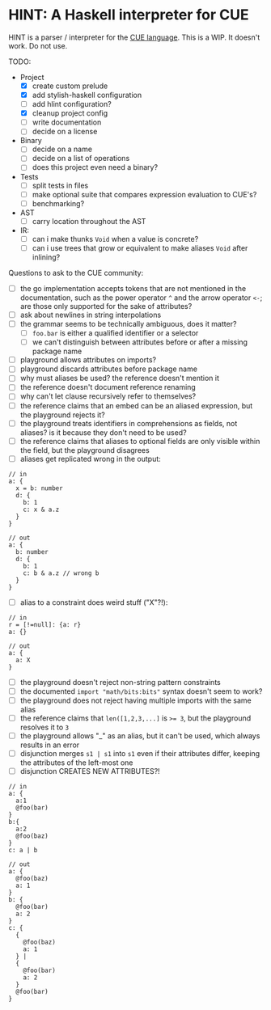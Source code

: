 # HINT: A Haskell interpreter for CUE

HINT is a parser / interpreter for the [CUE language](https://cuelang.org/). This is a WIP. It doesn't work. Do not use.

TODO:
  - Project
    - [x] create custom prelude
    - [x] add stylish-haskell configuration
    - [ ] add hlint configuration?
    - [x] cleanup project config
    - [ ] write documentation
    - [ ] decide on a license
  - Binary
    - [ ] decide on a name
    - [ ] decide on a list of operations
    - [ ] does this project even need a binary?
  - Tests
    - [ ] split tests in files
    - [ ] make optional suite that compares expression evaluation to CUE's?
    - [ ] benchmarking?
  - AST
    - [ ] carry location throughout the AST
  - IR:
    - [ ] can i make thunks `Void` when a value is concrete?
    - [ ] can i use trees that grow or equivalent to make aliases `Void` after inlining?

Questions to ask to the CUE community:
  - [ ] the go implementation accepts tokens that are not mentioned in the documentation, such as the power operator `^` and the arrow operator `<-`; are those only supported for the sake of attributes?
  - [ ] ask about newlines in string interpolations
  - [ ] the grammar seems to be technically ambiguous, does it matter?
    - [ ] `foo.bar` is either a qualified identifier or a selector
    - [ ] we can't distinguish between attributes before or after a missing package name
  - [ ] playground allows attributes on imports?
  - [ ] playground discards attributes before package name
  - [ ] why must aliases be used? the reference doesn't mention it
  - [ ] the reference doesn't document reference renaming
  - [ ] why can't let clause recursively refer to themselves?
  - [ ] the reference claims that an embed can be an aliased expression, but the playground rejects it?
  - [ ] the playground treats identifiers in comprehensions as fields, not aliases? is it because they don't need to be used?
  - [ ] the reference claims that aliases to optional fields are only visible within the field, but the playground disagrees
  - [ ] aliases get replicated wrong in the output:
```cue
// in
a: {
  x = b: number
  d: {
    b: 1
    c: x & a.z
  }
}

// out
a: {
  b: number
  d: {
    b: 1
    c: b & a.z // wrong b
  }
}
```
  - [ ] alias to a constraint does weird stuff ("X"?!):
```cue
// in
r = [!=null]: {a: r}
a: {}

// out
a: {
  a: X
}
```
  - [ ] the playground doesn't reject non-string pattern constraints
  - [ ] the documented `import "math/bits:bits"` syntax doesn't seem to work?
  - [ ] the playground does not reject having multiple imports with the same alias
  - [ ] the reference claims that `len([1,2,3,...]` is `>= 3`, but the playground resolves it to `3`
  - [ ] the playground allows "_" as an alias, but it can't be used, which always results in an error
  - [ ] disjunction merges `s1 | s1` into `s1` even if their attributes differ, keeping the attributes of the left-most one
  - [ ] disjunction CREATES NEW ATTRIBUTES?!
```cue
// in
a: {
  a:1
  @foo(bar)
}
b:{
  a:2
  @foo(baz)
}
c: a | b

// out
a: {
  @foo(baz)
  a: 1
}
b: {
  @foo(bar)
  a: 2
}
c: {
  {
    @foo(baz)
    a: 1
  } |
  {
    @foo(bar)
    a: 2
  }
  @foo(bar)
}
```

